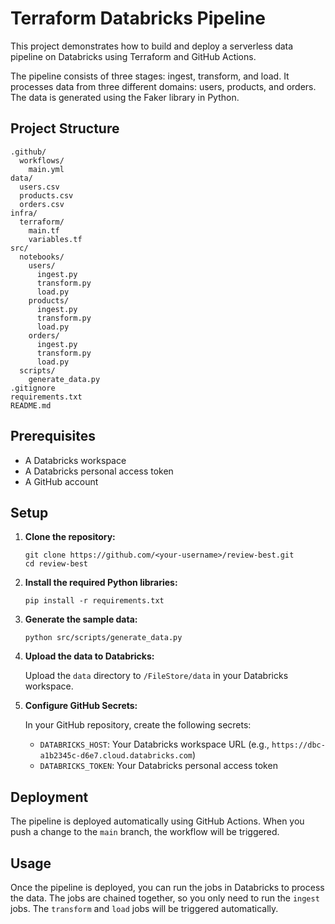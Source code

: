 # Terraform Databricks Pipeline

This project demonstrates how to build and deploy a serverless data pipeline on Databricks using Terraform and GitHub Actions.

The pipeline consists of three stages: ingest, transform, and load. It processes data from three different domains: users, products, and orders. The data is generated using the Faker library in Python.

## Project Structure

```
.github/
  workflows/
    main.yml
data/
  users.csv
  products.csv
  orders.csv
infra/
  terraform/
    main.tf
    variables.tf
src/
  notebooks/
    users/
      ingest.py
      transform.py
      load.py
    products/
      ingest.py
      transform.py
      load.py
    orders/
      ingest.py
      transform.py
      load.py
  scripts/
    generate_data.py
.gitignore
requirements.txt
README.md
```

## Prerequisites

*   A Databricks workspace
*   A Databricks personal access token
*   A GitHub account

## Setup

1.  **Clone the repository:**

    ```
    git clone https://github.com/<your-username>/review-best.git
    cd review-best
    ```

2.  **Install the required Python libraries:**

    ```
    pip install -r requirements.txt
    ```

3.  **Generate the sample data:**

    ```
    python src/scripts/generate_data.py
    ```

4.  **Upload the data to Databricks:**

    Upload the `data` directory to `/FileStore/data` in your Databricks workspace.



6.  **Configure GitHub Secrets:**

    In your GitHub repository, create the following secrets:

    *   `DATABRICKS_HOST`: Your Databricks workspace URL (e.g., `https://dbc-a1b2345c-d6e7.cloud.databricks.com`)
    *   `DATABRICKS_TOKEN`: Your Databricks personal access token

## Deployment

The pipeline is deployed automatically using GitHub Actions. When you push a change to the `main` branch, the workflow will be triggered.

## Usage

Once the pipeline is deployed, you can run the jobs in Databricks to process the data. The jobs are chained together, so you only need to run the `ingest` jobs. The `transform` and `load` jobs will be triggered automatically.